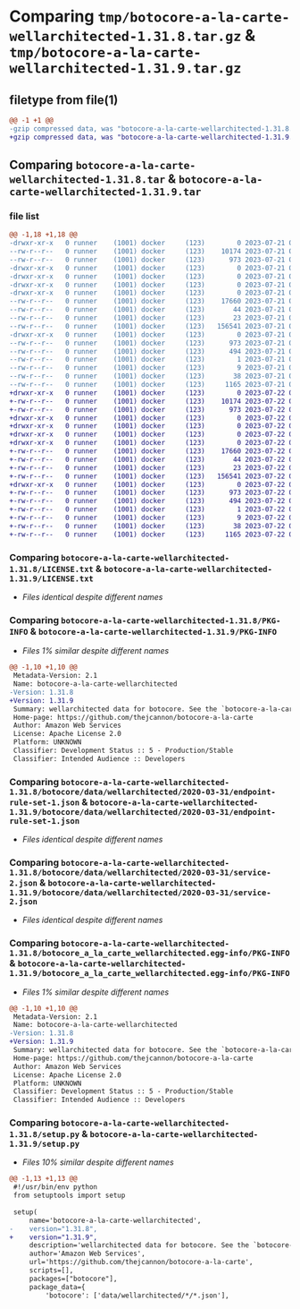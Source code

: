 # Comparing `tmp/botocore-a-la-carte-wellarchitected-1.31.8.tar.gz` & `tmp/botocore-a-la-carte-wellarchitected-1.31.9.tar.gz`

## filetype from file(1)

```diff
@@ -1 +1 @@
-gzip compressed data, was "botocore-a-la-carte-wellarchitected-1.31.8.tar", last modified: Fri Jul 21 01:21:58 2023, max compression
+gzip compressed data, was "botocore-a-la-carte-wellarchitected-1.31.9.tar", last modified: Sat Jul 22 01:20:58 2023, max compression
```

## Comparing `botocore-a-la-carte-wellarchitected-1.31.8.tar` & `botocore-a-la-carte-wellarchitected-1.31.9.tar`

### file list

```diff
@@ -1,18 +1,18 @@
-drwxr-xr-x   0 runner    (1001) docker     (123)        0 2023-07-21 01:21:58.359599 botocore-a-la-carte-wellarchitected-1.31.8/
--rw-r--r--   0 runner    (1001) docker     (123)    10174 2023-07-21 01:21:58.000000 botocore-a-la-carte-wellarchitected-1.31.8/LICENSE.txt
--rw-r--r--   0 runner    (1001) docker     (123)      973 2023-07-21 01:21:58.359599 botocore-a-la-carte-wellarchitected-1.31.8/PKG-INFO
-drwxr-xr-x   0 runner    (1001) docker     (123)        0 2023-07-21 01:21:58.355599 botocore-a-la-carte-wellarchitected-1.31.8/botocore/
-drwxr-xr-x   0 runner    (1001) docker     (123)        0 2023-07-21 01:21:58.355599 botocore-a-la-carte-wellarchitected-1.31.8/botocore/data/
-drwxr-xr-x   0 runner    (1001) docker     (123)        0 2023-07-21 01:21:58.355599 botocore-a-la-carte-wellarchitected-1.31.8/botocore/data/wellarchitected/
-drwxr-xr-x   0 runner    (1001) docker     (123)        0 2023-07-21 01:21:58.359599 botocore-a-la-carte-wellarchitected-1.31.8/botocore/data/wellarchitected/2020-03-31/
--rw-r--r--   0 runner    (1001) docker     (123)    17660 2023-07-21 01:21:06.000000 botocore-a-la-carte-wellarchitected-1.31.8/botocore/data/wellarchitected/2020-03-31/endpoint-rule-set-1.json
--rw-r--r--   0 runner    (1001) docker     (123)       44 2023-07-21 01:21:06.000000 botocore-a-la-carte-wellarchitected-1.31.8/botocore/data/wellarchitected/2020-03-31/examples-1.json
--rw-r--r--   0 runner    (1001) docker     (123)       23 2023-07-21 01:21:06.000000 botocore-a-la-carte-wellarchitected-1.31.8/botocore/data/wellarchitected/2020-03-31/paginators-1.json
--rw-r--r--   0 runner    (1001) docker     (123)   156541 2023-07-21 01:21:06.000000 botocore-a-la-carte-wellarchitected-1.31.8/botocore/data/wellarchitected/2020-03-31/service-2.json
-drwxr-xr-x   0 runner    (1001) docker     (123)        0 2023-07-21 01:21:58.359599 botocore-a-la-carte-wellarchitected-1.31.8/botocore_a_la_carte_wellarchitected.egg-info/
--rw-r--r--   0 runner    (1001) docker     (123)      973 2023-07-21 01:21:58.000000 botocore-a-la-carte-wellarchitected-1.31.8/botocore_a_la_carte_wellarchitected.egg-info/PKG-INFO
--rw-r--r--   0 runner    (1001) docker     (123)      494 2023-07-21 01:21:58.000000 botocore-a-la-carte-wellarchitected-1.31.8/botocore_a_la_carte_wellarchitected.egg-info/SOURCES.txt
--rw-r--r--   0 runner    (1001) docker     (123)        1 2023-07-21 01:21:58.000000 botocore-a-la-carte-wellarchitected-1.31.8/botocore_a_la_carte_wellarchitected.egg-info/dependency_links.txt
--rw-r--r--   0 runner    (1001) docker     (123)        9 2023-07-21 01:21:58.000000 botocore-a-la-carte-wellarchitected-1.31.8/botocore_a_la_carte_wellarchitected.egg-info/top_level.txt
--rw-r--r--   0 runner    (1001) docker     (123)       38 2023-07-21 01:21:58.359599 botocore-a-la-carte-wellarchitected-1.31.8/setup.cfg
--rw-r--r--   0 runner    (1001) docker     (123)     1165 2023-07-21 01:21:58.000000 botocore-a-la-carte-wellarchitected-1.31.8/setup.py
+drwxr-xr-x   0 runner    (1001) docker     (123)        0 2023-07-22 01:20:58.929439 botocore-a-la-carte-wellarchitected-1.31.9/
+-rw-r--r--   0 runner    (1001) docker     (123)    10174 2023-07-22 01:20:58.000000 botocore-a-la-carte-wellarchitected-1.31.9/LICENSE.txt
+-rw-r--r--   0 runner    (1001) docker     (123)      973 2023-07-22 01:20:58.929439 botocore-a-la-carte-wellarchitected-1.31.9/PKG-INFO
+drwxr-xr-x   0 runner    (1001) docker     (123)        0 2023-07-22 01:20:58.929439 botocore-a-la-carte-wellarchitected-1.31.9/botocore/
+drwxr-xr-x   0 runner    (1001) docker     (123)        0 2023-07-22 01:20:58.929439 botocore-a-la-carte-wellarchitected-1.31.9/botocore/data/
+drwxr-xr-x   0 runner    (1001) docker     (123)        0 2023-07-22 01:20:58.929439 botocore-a-la-carte-wellarchitected-1.31.9/botocore/data/wellarchitected/
+drwxr-xr-x   0 runner    (1001) docker     (123)        0 2023-07-22 01:20:58.929439 botocore-a-la-carte-wellarchitected-1.31.9/botocore/data/wellarchitected/2020-03-31/
+-rw-r--r--   0 runner    (1001) docker     (123)    17660 2023-07-22 01:20:09.000000 botocore-a-la-carte-wellarchitected-1.31.9/botocore/data/wellarchitected/2020-03-31/endpoint-rule-set-1.json
+-rw-r--r--   0 runner    (1001) docker     (123)       44 2023-07-22 01:20:09.000000 botocore-a-la-carte-wellarchitected-1.31.9/botocore/data/wellarchitected/2020-03-31/examples-1.json
+-rw-r--r--   0 runner    (1001) docker     (123)       23 2023-07-22 01:20:09.000000 botocore-a-la-carte-wellarchitected-1.31.9/botocore/data/wellarchitected/2020-03-31/paginators-1.json
+-rw-r--r--   0 runner    (1001) docker     (123)   156541 2023-07-22 01:20:09.000000 botocore-a-la-carte-wellarchitected-1.31.9/botocore/data/wellarchitected/2020-03-31/service-2.json
+drwxr-xr-x   0 runner    (1001) docker     (123)        0 2023-07-22 01:20:58.929439 botocore-a-la-carte-wellarchitected-1.31.9/botocore_a_la_carte_wellarchitected.egg-info/
+-rw-r--r--   0 runner    (1001) docker     (123)      973 2023-07-22 01:20:58.000000 botocore-a-la-carte-wellarchitected-1.31.9/botocore_a_la_carte_wellarchitected.egg-info/PKG-INFO
+-rw-r--r--   0 runner    (1001) docker     (123)      494 2023-07-22 01:20:58.000000 botocore-a-la-carte-wellarchitected-1.31.9/botocore_a_la_carte_wellarchitected.egg-info/SOURCES.txt
+-rw-r--r--   0 runner    (1001) docker     (123)        1 2023-07-22 01:20:58.000000 botocore-a-la-carte-wellarchitected-1.31.9/botocore_a_la_carte_wellarchitected.egg-info/dependency_links.txt
+-rw-r--r--   0 runner    (1001) docker     (123)        9 2023-07-22 01:20:58.000000 botocore-a-la-carte-wellarchitected-1.31.9/botocore_a_la_carte_wellarchitected.egg-info/top_level.txt
+-rw-r--r--   0 runner    (1001) docker     (123)       38 2023-07-22 01:20:58.929439 botocore-a-la-carte-wellarchitected-1.31.9/setup.cfg
+-rw-r--r--   0 runner    (1001) docker     (123)     1165 2023-07-22 01:20:58.000000 botocore-a-la-carte-wellarchitected-1.31.9/setup.py
```

### Comparing `botocore-a-la-carte-wellarchitected-1.31.8/LICENSE.txt` & `botocore-a-la-carte-wellarchitected-1.31.9/LICENSE.txt`

 * *Files identical despite different names*

### Comparing `botocore-a-la-carte-wellarchitected-1.31.8/PKG-INFO` & `botocore-a-la-carte-wellarchitected-1.31.9/PKG-INFO`

 * *Files 1% similar despite different names*

```diff
@@ -1,10 +1,10 @@
 Metadata-Version: 2.1
 Name: botocore-a-la-carte-wellarchitected
-Version: 1.31.8
+Version: 1.31.9
 Summary: wellarchitected data for botocore. See the `botocore-a-la-carte` package for more info.
 Home-page: https://github.com/thejcannon/botocore-a-la-carte
 Author: Amazon Web Services
 License: Apache License 2.0
 Platform: UNKNOWN
 Classifier: Development Status :: 5 - Production/Stable
 Classifier: Intended Audience :: Developers
```

### Comparing `botocore-a-la-carte-wellarchitected-1.31.8/botocore/data/wellarchitected/2020-03-31/endpoint-rule-set-1.json` & `botocore-a-la-carte-wellarchitected-1.31.9/botocore/data/wellarchitected/2020-03-31/endpoint-rule-set-1.json`

 * *Files identical despite different names*

### Comparing `botocore-a-la-carte-wellarchitected-1.31.8/botocore/data/wellarchitected/2020-03-31/service-2.json` & `botocore-a-la-carte-wellarchitected-1.31.9/botocore/data/wellarchitected/2020-03-31/service-2.json`

 * *Files identical despite different names*

### Comparing `botocore-a-la-carte-wellarchitected-1.31.8/botocore_a_la_carte_wellarchitected.egg-info/PKG-INFO` & `botocore-a-la-carte-wellarchitected-1.31.9/botocore_a_la_carte_wellarchitected.egg-info/PKG-INFO`

 * *Files 1% similar despite different names*

```diff
@@ -1,10 +1,10 @@
 Metadata-Version: 2.1
 Name: botocore-a-la-carte-wellarchitected
-Version: 1.31.8
+Version: 1.31.9
 Summary: wellarchitected data for botocore. See the `botocore-a-la-carte` package for more info.
 Home-page: https://github.com/thejcannon/botocore-a-la-carte
 Author: Amazon Web Services
 License: Apache License 2.0
 Platform: UNKNOWN
 Classifier: Development Status :: 5 - Production/Stable
 Classifier: Intended Audience :: Developers
```

### Comparing `botocore-a-la-carte-wellarchitected-1.31.8/setup.py` & `botocore-a-la-carte-wellarchitected-1.31.9/setup.py`

 * *Files 10% similar despite different names*

```diff
@@ -1,13 +1,13 @@
 #!/usr/bin/env python
 from setuptools import setup
 
 setup(
     name='botocore-a-la-carte-wellarchitected',
-    version="1.31.8",
+    version="1.31.9",
     description='wellarchitected data for botocore. See the `botocore-a-la-carte` package for more info.',
     author='Amazon Web Services',
     url='https://github.com/thejcannon/botocore-a-la-carte',
     scripts=[],
     packages=["botocore"],
     package_data={
         'botocore': ['data/wellarchitected/*/*.json'],
```

